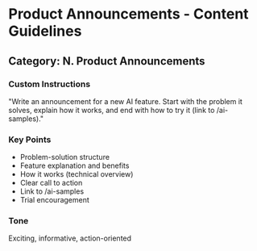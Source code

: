 # Product Announcements - Content Guidelines

## Category: N. Product Announcements

### Custom Instructions

"Write an announcement for a new AI feature.
Start with the problem it solves, explain how it works, and end with how to try it (link to /ai-samples)."

### Key Points
- Problem-solution structure
- Feature explanation and benefits
- How it works (technical overview)
- Clear call to action
- Link to /ai-samples
- Trial encouragement

### Tone
Exciting, informative, action-oriented
